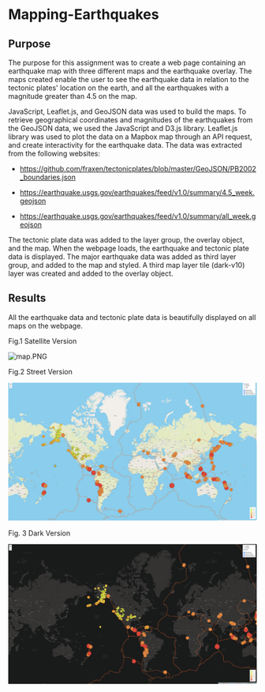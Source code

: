# Mapping-Earthquakes

## Purpose

The purpose for this assignment was to create a web page containing an earthquake map with three different maps and the earthquake overlay. The maps created enable the user to see the earthquake data in relation to the tectonic plates' location on the earth, and all the earthquakes with a magnitude greater than 4.5 on the map.

JavaScript, Leaflet.js, and GeoJSON data was used to build the maps. To retrieve geographical coordinates and magnitudes of the earthquakes from the GeoJSON data, we used the JavaScript and D3.js library. Leaflet.js library was used to plot the data on a Mapbox map through an API request, and create interactivity for the earthquake data.  The data was extracted from the following websites:

- https://github.com/fraxen/tectonicplates/blob/master/GeoJSON/PB2002_boundaries.json

- https://earthquake.usgs.gov/earthquakes/feed/v1.0/summary/4.5_week.geojson

- https://earthquake.usgs.gov/earthquakes/feed/v1.0/summary/all_week.geojson


The tectonic plate data was added to the layer group, the overlay object, and the map. When the webpage loads, the earthquake and tectonic plate data is displayed.
The major earthquake data was added as third layer group, and added to the map and styled. A third map layer tile (dark-v10) layer was created and added to the overlay object. 

## Results

All the earthquake data and tectonic plate data is beautifully displayed on all maps on the webpage.

Fig.1 Satellite Version

![map.PNG](PNGs/map.png)

Fig.2 Street Version

![street.PNG](PNGs/street.png)

Fig. 3 Dark Version

![dark.PNG](PNGs/dark.png)



